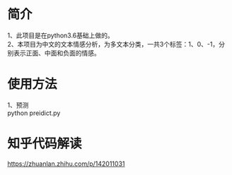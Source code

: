 # 简介
1、此项目是在python3.6基础上做的。  
2、本项目为中文的文本情感分析，为多文本分类，一共3个标签：1、0、-1，分别表示正面、中面和负面的情感。    

 
 # 使用方法 
 1、预测  
 python preidict.py 
 
 # 知乎代码解读
https://zhuanlan.zhihu.com/p/142011031
